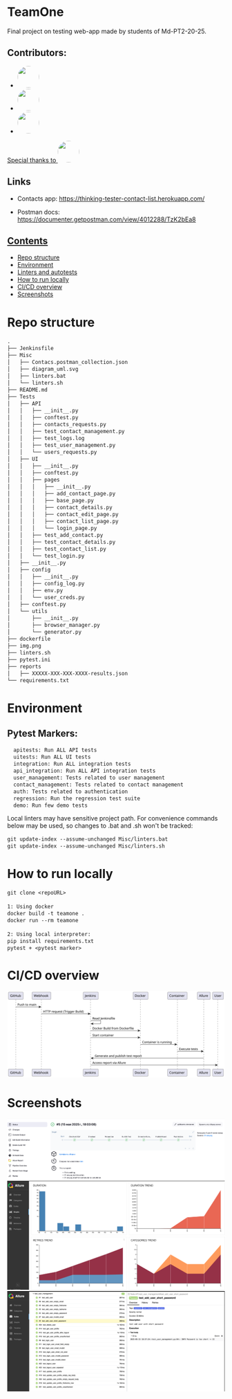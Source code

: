 # TeamOne
Final project on testing web-app made by students of Md-PT2-20-25.

## Contributors:
<div>

-   <a href="https://github.com/whvt">
    <img style="width: 50px; height: 50px;border-radius: 50%" src="https://avatars.githubusercontent.com/u/60581769?v=4" />
    </a>

-   <a href="https://github.com/club11">
    <img style="width: 50px; height: 50px;border-radius: 50%" src="https://avatars.githubusercontent.com/u/10655454?v=4" />
    </a>

-   <a style="width: 50px; height: 50px;border-radius: 50%" href="https://github.com/KononovichM">
    <img style="width: 50px; height: 50px;border-radius: 50%" src="https://avatars.githubusercontent.com/u/123749576?v=4" />
    </a>

<a  href="https://github.com/Stml89">
Special thanks to 
<img style="width: 50px; height: 50px;border-radius: 50%" src="https://avatars.githubusercontent.com/u/4534254?v=4" />
</a>
</div>

## Links
- Contacts app:
    https://thinking-tester-contact-list.herokuapp.com/

- Postman docs:
    https://documenter.getpostman.com/view/4012288/TzK2bEa8

## [Contents](#title1)
   - [Repo structure](#title2)
   - [Environment](#title3)
   - [Linters and autotests](#title4)
   - [How to run locally](#title5)
   - [CI/CD overview](#title6)
   - [Screenshots](#title7)


# <a id="title2"> Repo structure</a>

```commandline
.
├── Jenkinsfile
├── Misc
│   ├── Contacs.postman_collection.json
│   ├── diagram_uml.svg
│   ├── linters.bat
│   └── linters.sh
├── README.md
├── Tests
│   ├── API
│   │   ├── __init__.py
│   │   ├── conftest.py
│   │   ├── contacts_requests.py
│   │   ├── test_contact_management.py
│   │   ├── test_logs.log
│   │   ├── test_user_management.py
│   │   └── users_requests.py
│   ├── UI
│   │   ├── __init__.py
│   │   ├── conftest.py
│   │   ├── pages
│   │   │   ├── __init__.py
│   │   │   ├── add_contact_page.py
│   │   │   ├── base_page.py
│   │   │   ├── contact_details.py
│   │   │   ├── contact_edit_page.py
│   │   │   ├── contact_list_page.py
│   │   │   └── login_page.py
│   │   ├── test_add_contact.py
│   │   ├── test_contact_details.py
│   │   ├── test_contact_list.py
│   │   └── test_login.py
│   ├── __init__.py
│   ├── config
│   │   ├── __init__.py
│   │   ├── config_log.py
│   │   ├── env.py
│   │   └── user_creds.py
│   ├── conftest.py
│   └── utils
│       ├── __init__.py
│       ├── browser_manager.py
│       └── generator.py
├── dockerfile
├── img.png
├── linters.sh
├── pytest.ini
├── reports
│   ├── XXXXX-XXX-XXX-XXXX-results.json
└── requirements.txt
```
# <a id="title3"> Environment</a>
## Pytest Markers:
```commandline
  apitests: Run ALL API tests
  uitests: Run ALL UI tests
  integration: Run ALL integration tests
  api_integration: Run ALL API integration tests
  user_management: Tests related to user management
  contact_management: Tests related to contact management
  auth: Tests related to authentication
  regression: Run the regression test suite
  demo: Run few demo tests
```
Local linters may have sensitive project path. For convenience commands below
may be used, so changes to .bat and .sh won't be tracked:
```
git update-index --assume-unchanged Misc/linters.bat
git update-index --assume-unchanged Misc/linters.sh
```
# <a id="title5"> How to run locally</a>

```commandline
git clone <repoURL>

1: Using docker
docker build -t teamone .
docker run --rm teamone

2: Using local interpreter:
pip install requirements.txt
pytest + <pytest marker>
```

# <a id="title6"> CI/CD overview</a>
![diagram_uml.svg](Misc/diagram_uml.svg)

# <a id="title7"> Screenshots</a>
![img.png](Misc/img.png)
![img_1.png](Misc/img_1.png)
![img_2.png](Misc/img_2.png)